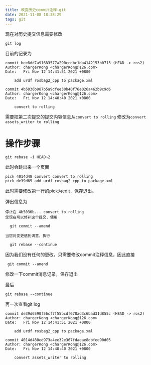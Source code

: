 ```yaml
---
title: 改变历史commit注释-git
date: 2021-11-08 18:38:29
tags: git
---
```


现在对历史提交信息需要修改

```
git log
```

目前的记录为

```
commit bee8dd7a91683577a290ccdbc1da4142153b0713 (HEAD -> ros2)
Author: chargerKong <chargerKong@126.com>
Date:   Fri Nov 12 14:41:51 2021 +0800

    add urdf rosbag2_cpp to package.xml

commit 4b5036b987b5a9cfee30b40f76e026a462b9c9d6
Author: chargerKong <chargerKong@126.com>
Date:   Fri Nov 12 14:40:40 2021 +0800

    convert to rolling
```

需要把第二次提交的提交内容信息从`convert to rolling` 修改为`convert assets_writer to rolling`



# 操作步骤

```
git rebase -i HEAD~2
```

此时会跳出来一个页面

```
pick 4014d48 convert convert to rolling
pick de39d65 add urdf rosbag2_cpp to package.xml
```

此时需要修改第一行的pick为edit，保存退出。



弹出信息为

```
停止在 4b5036b... convert to rolling
您现在可以修补这个提交，使用

  git commit --amend 

当您对变更感到满意，执行

  git rebase --continue
```

因为我们没有任何的更改，只需要修改commit注释信息，因此直接

```
 git commit --amend 
```

修改一下commit消息记录，保存退出

最后  

```
git rebase --continue 
```

再一次查看git log

```
commit de39d6590f56cf7f55bcdf678ad3c6bad31d855c (HEAD -> ros2)
Author: chargerKong <chargerKong@126.com>
Date:   Fri Nov 12 14:41:51 2021 +0800

    add urdf rosbag2_cpp to package.xml

commit 4014d480ed973a4ee32e367fdaeae8dbfee90d05
Author: chargerKong <chargerKong@126.com>
Date:   Fri Nov 12 14:40:40 2021 +0800

    convert assets_writer to rolling
```


